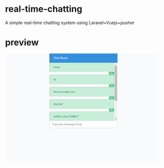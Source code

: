 # real-time-chatting
A simple real-time chatting system using Laravel+Vuejs+pusher
# preview
![pic](./public/images/chat.png)  

